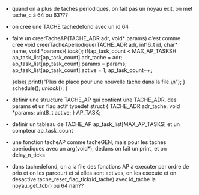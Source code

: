 - quand on a plus de taches periodiques, on fait pas un noyau exit, on met tache_c à 64 ou 63???
- on cree une TACHE tachedefond avec un id 64
- faire un creerTacheAP(TACHE_ADR adr, void* params) c'est comme cree
void creerTacheAperiodique(TACHE_ADR adr, int16_t id, char* name, void *params){
	_lock_();
	if(ap_task_count < MAX_AP_TASKS){
		ap_task_list[ap_task_count].adr_tache = adr;
		ap_task_list[ap_task_count].params = params;
		ap_task_list[ap_task_count].active = 1;
		ap_task_count++;

	}else{
		printf("Plus de place pour une nouvelle tâche dans la file.\n");
	}
	schedule();
	_unlock_();
}

- définir une structure TACHE_AP qui contient une TACHE_ADR, des params et un flag actif
typedef struct {
	TACHE_ADR adr_tache;
	void *params;
	uint8_t active;
} AP_TASK;

- définir un tableau de TACHE_AP ap_task_list[MAX_AP_TASKS] et un compteur ap_task_count

- une fonction tacheAP comme tacheGEN, mais pour les taches aperiodiques avec un arg(void*), dedans on fait un print, et on delay_n_ticks

- dans tachedefond, on a la file des fonctions AP à executer par ordre de prio
et on les parcourt et si elles sont actives, on les execute et on desactive
tache_reset_flag_tick(id_tache) avec id_tache la noyau_get_tcb() ou 64 nan??
